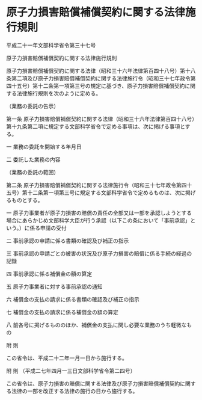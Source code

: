 # 原子力損害賠償補償契約に関する法律施行規則

平成二十一年文部科学省令第三十七号

原子力損害賠償補償契約に関する法律施行規則

原子力損害賠償補償契約に関する法律（昭和三十六年法律第百四十八号）第十八条第二項及び原子力損害賠償補償契約に関する法律施行令（昭和三十七年政令第四十五号）第十二条第一項第三号の規定に基づき、原子力損害賠償補償契約に関する法律施行規則を次のように定める。

（業務の委託の告示）

第一条 原子力損害賠償補償契約に関する法律（昭和三十六年法律第百四十八号）第十九条第二項に規定する文部科学省令で定める事項は、次に掲げる事項とする。

一 業務の委託を開始する年月日

二 委託した業務の内容

（業務の委託の範囲）

第二条 原子力損害賠償補償契約に関する法律施行令（昭和三十七年政令第四十五号）第十二条第一項第三号に規定する文部科学省令で定めるものは、次に掲げるものとする。

一 原子力事業者が原子力損害の賠償の責任の全部又は一部を承認しようとする場合にあらかじめ文部科学大臣が行う承認（以下この条において「事前承認」という。）に係る申請の受付

二 事前承認の申請に係る書類の確認及び補正の指示

三 事前承認の申請ごとの被害の状況及び原子力損害の賠償に係る手続の経過の記録

四 事前承認に係る補償金の額の算定

五 原子力事業者に対する事前承認の通知

六 補償金の支払の請求に係る書類の確認及び補正の指示

七 補償金の支払の請求に係る補償金の額の算定

八 前各号に掲げるもののほか、補償金の支払に関し必要な業務のうち軽微なもの

附 則

この省令は、平成二十二年一月一日から施行する。

附 則 （平成二七年四月一三日文部科学省令第二四号）

この省令は、原子力損害の賠償に関する法律及び原子力損害賠償補償契約に関する法律の一部を改正する法律の施行の日から施行する。
